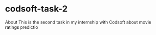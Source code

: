 # codsoft-task-2
About This is the second task in my internship with Codsoft about movie ratings predictio

